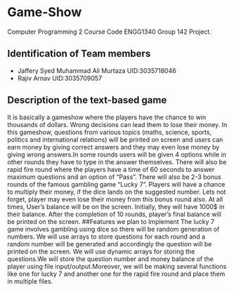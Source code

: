 # Game-Show
Computer Programming 2 Course Code ENGG1340 Group 142 Project.

## Identification of Team members
* Jaffery Syed Muhammad Ali Murtaza   UID:3035718046
* Rajiv Arnav   UID:3035709057

## Description of the text-based game

It is basically a gameshow where the players have the chance to win thousands of dollars. Wrong decisions can lead them to lose their money.
In this gameshow, questions from various topics (maths, science, sports,  politics and international relations) will be printed on screen and 
users can earn money by giving correct answers and they may even lose money by giving wrong answers.In some rounds users will be given 4 options 
while in other rounds they have to type in the answer themselves. There will also be rapid fire round where the players have a time of 60 seconds
to answer maximum questions and an option of “Pass”. There will also be 2-3 bonus rounds of the  famous gambling game “Lucky 7”. Players will have 
a chance to multiply their money, if the dice lands on the suggested number. Lets not forget, player may even lose their money from this bonus round 
also. At all times, User’s balance will be on the screen. Initially, they will have 1000$ in their balance. After the completion of 10 rounds, player’s 
final balance will be printed on the screen.
##Features we plan to Implement
The lucky 7 game involves gambling using dice so there will be random generation of numbers. We will use arrays to store questions for each round and a random number will 
be generated and accordingly the question will be printed on the screen. We will use dynamic arrays for storing the questions.We will store the question number and money 
balance of the player using file input/output.Moreover, we will be making several functions like one for lucky 7 and another one for the rapid fire round and place them in
multiple files.
